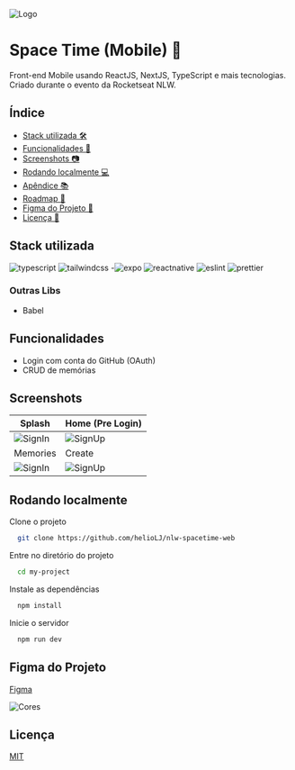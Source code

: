 ![Logo](https://i.imgur.com/790tOQp.png)


# Space Time (Mobile) 🌌


Front-end Mobile usando ReactJS, NextJS, TypeScript e mais tecnologias. Criado durante o evento da Rocketseat NLW.



## Índice

- [Stack utilizada 🛠️](#stack-utilizada)
- [Funcionalidades 🚀](#funcionalidades)
- [Screenshots 📷](#screenshots)
- [Rodando localmente 💻](#rodando-localmente)
- [Apêndice 📚](#apêndice)
- [Roadmap 🚗](#roadmap)
- [Figma do Projeto 🎨](#figma-do-projeto)
- [Licença 📜](#licença)


## Stack utilizada

![typescript](https://img.shields.io/badge/TypeScript-007ACC?style=for-the-badge&logo=typescript&logoColor=white)
![tailwindcss](https://img.shields.io/badge/Tailwind_CSS-38B2AC?style=for-the-badge&logo=tailwind-css&logoColor=white)
-![expo](https://img.shields.io/badge/Expo-1B1F23?style=for-the-badge&logo=expo&logoColor=white)
![reactnative](https://img.shields.io/badge/React_Native-20232A?style=for-the-badge&logo=react&logoColor=61DAFB)
![eslint](https://img.shields.io/badge/eslint-3A33D1?style=for-the-badge&logo=eslint&logoColor=white)
![prettier](https://img.shields.io/badge/prettier-1A2C34?style=for-the-badge&logo=prettier&logoColor=F7BA3E)

### Outras Libs

- Babel


## Funcionalidades

- Login com conta do GitHub (OAuth)
- CRUD de memórias


## Screenshots


| Splash      | Home (Pre Login)     |
| ------------- | ------------- |
| <img alt="SignIn" src="https://i.imgur.com/4AuEHDo.png"> | <img alt="SignUp" src="https://i.imgur.com/RMJ3RpL.png"> |
| Memories      | Create     |
| <img alt="SignIn" src="https://i.imgur.com/vMCQwcA.png"> | <img alt="SignUp" src="https://i.imgur.com/hkC4eba.png"> |


## Rodando localmente


Clone o projeto

```bash
  git clone https://github.com/helioLJ/nlw-spacetime-web
```

Entre no diretório do projeto

```bash
  cd my-project
```

Instale as dependências

```bash
  npm install
```

Inicie o servidor

```bash
  npm run dev
```

## Figma do Projeto


[Figma](https://www.figma.com/community/file/1240070456276424762)

![Cores](https://i.imgur.com/TWetZZx.png)


## Licença


[MIT](./LICENSE)